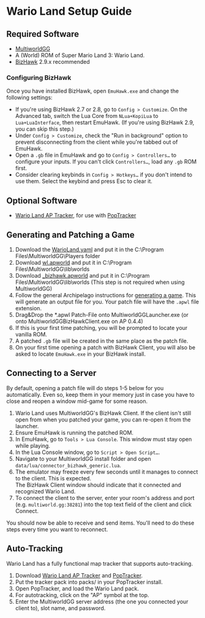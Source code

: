 # Wario Land Setup Guide

## Required Software

- [MultiworldGG](https://github.com/MultiworldGG/MultiworldGG/releases)
- A (World) ROM of Super Mario Land 3: Wario Land.
- [BizHawk](https://tasvideos.org/BizHawk/ReleaseHistory) 2.9.x recommended

### Configuring BizHawk

Once you have installed BizHawk, open `EmuHawk.exe` and change the following settings:

- If you're using BizHawk 2.7 or 2.8, go to `Config > Customize`. On the Advanced tab, switch the Lua Core from
`NLua+KopiLua` to `Lua+LuaInterface`, then restart EmuHawk. (If you're using BizHawk 2.9, you can skip this step.)
- Under `Config > Customize`, check the "Run in background" option to prevent disconnecting from the client while you're
tabbed out of EmuHawk.
- Open a `.gb` file in EmuHawk and go to `Config > Controllers…` to configure your inputs. If you can't click
`Controllers…`, load any `.gb` ROM first.
- Consider clearing keybinds in `Config > Hotkeys…` if you don't intend to use them. Select the keybind and press Esc to
clear it.

## Optional Software

- [Wario Land AP Tracker](https://github.com/randomcodegen/wl_ap_tracker/releases/latest), for use with
[PopTracker](https://github.com/black-sliver/PopTracker/releases)

## Generating and Patching a Game

1. Download the [WarioLand.yaml](https://github.com/randomcodegen/Archipelago_WL/releases/latest) and put it in the C:\Program Files\MultiworldGG\Players folder
2. Download [wl.apworld](https://github.com/randomcodegen/Archipelago_WL/releases/latest) and put it in C:\Program Files\MultiworldGG\lib\worlds
3. Download [_bizhawk.apworld](https://github.com/Zunawe/Archipelago/releases/tag/bizhawk_beta-2) and put it in C:\Program Files\MultiworldGG\lib\worlds (This step is not required when using MultiworldGG)
3. Follow the general Archipelago instructions for [generating a game](../../MultiworldGG/setup/en#generating-a-game).
This will generate an output file for you. Your patch file will have the `.apwl` file extension.
4. Drag&Drop the *.apwl Patch-File onto MultiworldGGLauncher.exe (or onto MultiworldGGBizHawkClient.exe on AP 0.4.4)
6. If this is your first time patching, you will be prompted to locate your vanilla ROM.
7. A patched `.gb` file will be created in the same place as the patch file.
8. On your first time opening a patch with BizHawk Client, you will also be asked to locate `EmuHawk.exe` in your
BizHawk install.

## Connecting to a Server

By default, opening a patch file will do steps 1-5 below for you automatically. Even so, keep them in your memory just
in case you have to close and reopen a window mid-game for some reason.

1. Wario Land uses MultiworldGG's BizHawk Client. If the client isn't still open from when you patched your game,
you can re-open it from the launcher.
2. Ensure EmuHawk is running the patched ROM.
3. In EmuHawk, go to `Tools > Lua Console`. This window must stay open while playing.
4. In the Lua Console window, go to `Script > Open Script…`.
5. Navigate to your MultiworldGG install folder and open `data/lua/connector_bizhawk_generic.lua`.
6. The emulator may freeze every few seconds until it manages to connect to the client. This is expected.\
The BizHawk Client window should indicate that it connected and recognized Wario Land.
7. To connect the client to the server, enter your room's address and port (e.g. `multiworld.gg:38281`) into the
top text field of the client and click Connect.

You should now be able to receive and send items. You'll need to do these steps every time you want to reconnect.

## Auto-Tracking

Wario Land has a fully functional map tracker that supports auto-tracking.

1. Download [Wario Land AP Tracker](https://github.com/randomcodegen/wl_ap_tracker/releases/latest) and
[PopTracker](https://github.com/black-sliver/PopTracker/releases).
2. Put the tracker pack into packs/ in your PopTracker install.
3. Open PopTracker, and load the Wario Land pack.
4. For autotracking, click on the "AP" symbol at the top.
5. Enter the MultiworldGG server address (the one you connected your client to), slot name, and password.